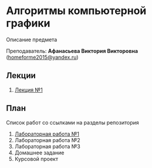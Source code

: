 # Алгоритмы компьютерной графики

Описание предмета

Преподаватель: **Афанасьева Виктория Викторовна** (homeforme2015@yandex.ru)

## Лекции
1. [Лекция №1](https://github.com/mafin1799/BMSTU/blob/main/4term/Computer%20graphics%20algorithms/Лекция_1.md)
## План

Список работ со ссылками на разделы репозитория

1. [Лабораторная работа №1](https://github.com/mafin1799/BMSTU/tree/main/4term/Computer%20graphics%20algorithms/ЛР_1)
2. Лабораторная работа №2
3. Лабораторная работа №3
4. Домашнее задание
5. Курсовой проект
